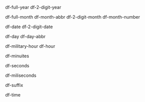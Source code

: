 df-full-year
df-2-digit-year

df-full-month
df-month-abbr
df-2-digit-month
df-month-number

df-date
df-2-digit-date

df-day
df-day-abbr

df-military-hour
df-hour

df-minuites

df-seconds

df-miliseconds

df-suffix

df-time